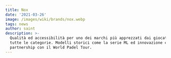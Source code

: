 ```yaml
---
title: Nox
date: '2021-03-26'
image: /images/wiki/brands/nox.webp
tags: news
author: saint
description: >-
  Qualità ed accessibilità per uno dei marchi più apprezzati dai giocatori di
  tutte le categorie. Modelli storici come la serie ML ed innovazione come la
  partnership con il World Padel Tour. 
---
```


